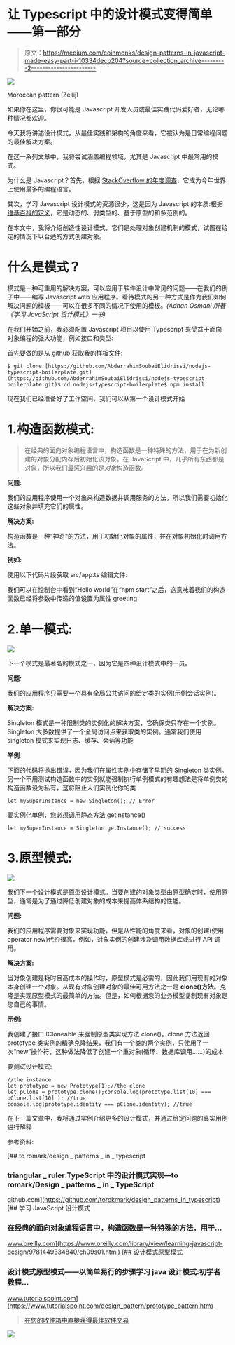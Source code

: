 # 让 Typescript 中的设计模式变得简单——第一部分

> 原文：<https://medium.com/coinmonks/design-patterns-in-javascript-made-easy-part-i-10334decb204?source=collection_archive---------2----------------------->

![](img/3f9468f87902ddec5af11572cb7b8cf3.png)

Moroccan pattern (Zellij)

如果你在这里，你很可能是 Javascript 开发人员或最佳实践代码爱好者，无论哪种情况都欢迎。

今天我将讲述设计模式，从最佳实践和架构的角度来看，它被认为是日常编程问题的最佳解决方案。

在这一系列文章中，我将尝试涵盖编程领域，尤其是 Javascript 中最常用的模式。

为什么是 Javascript？首先，根据 [StackOverflow 的年度调查](https://insights.stackoverflow.com/survey/2017#technology-programming-languages)，它成为今年世界上使用最多的编程语言。

其次，学习 Javascript 设计模式的资源很少，这是因为 Javascript 的本质:根据[维基百科的定义](https://en.wikipedia.org/wiki/JavaScript)，它是动态的、弱类型的、基于原型的和多范例的。

在本文中，我将介绍创造性设计模式，它们是处理对象创建机制的模式，试图在给定的情况下以合适的方式创建对象。

# 什么是模式？

模式是一种可重用的解决方案，可以应用于软件设计中常见的问题——在我们的例子中——编写 Javascript web 应用程序。看待模式的另一种方式是作为我们如何解决问题的模板——可以在很多不同的情况下使用的模板。*(Adnan Osmani 所著《学习 JavaScript 设计模式》一书)*

在我们开始之前，我必须配置 Javascript 项目以使用 Typescript 来受益于面向对象编程的强大功能，例如接口和类型:

首先要做的是从 github 获取我的样板文件:

```
$ git clone [https://github.com/AbderrahimSoubaiElidrissi/nodejs-typescript-boilerplate.git](https://github.com/AbderrahimSoubaiElidrissi/nodejs-typescript-boilerplate.git)$ cd nodejs-typescript-boilerplate$ npm install
```

现在我们已经准备好了工作空间，我们可以从第一个设计模式开始

# 1.构造函数模式:

> 在经典的面向对象编程语言中，构造函数是一种特殊的方法，用于在为新创建的对象分配内存后初始化该对象。在 JavaScript 中，几乎所有东西都是对象，所以我们最感兴趣的是*对象*构造函数。

**问题:**

我们的应用程序使用一个对象来构造数据并调用服务的方法，所以我们需要初始化这些对象并填充它们的属性。

**解决方案:**

构造函数是一种“神奇”的方法，用于初始化对象的属性，并在对象初始化时调用方法。

**例如:**

使用以下代码片段获取 src/app.ts 编辑文件:

我们可以在控制台中看到“Hello world”在“npm start”之后，这意味着我们的构造函数已经将参数中传递的值设置为属性 greeting

# 2.单一模式:

![](img/8da5a09f3216dc3de8f9745abf5a9acd.png)

下一个模式是最著名的模式之一，因为它是四种设计模式中的一员。

**问题:**

我们的应用程序只需要一个具有全局公共访问的给定类的实例(示例会话实例)。

**解决方案:**

Singleton 模式是一种限制类的实例化的解决方案，它确保类只存在一个实例。Singleton 大多数提供了一个全局访问点来获取类的实例。通常我们使用 singleton 模式来实现日志、缓存、会话等功能

**举例**:

下面的代码将抛出错误，因为我们在属性实例中存储了早期的 Singleton 类实例。另一个不用测试构造函数中的实例就能强制执行单例模式的有趣想法是将单例类的构造函数设为私有，这将阻止人们实例化你的类

```
let mySuperInstance = new Singleton(); // Error
```

要实例化单例，您必须调用静态方法 getInstance()

```
let mySuperInstance = Singleton.getInstance(); // success
```

# 3.原型模式:

![](img/ada9f0d991c7646070260d4b5558f81c.png)

我们下一个设计模式是原型设计模式。当要创建的对象类型由原型确定时，使用原型，通常是为了通过降低创建对象的成本来提高体系结构的性能。

**问题:**

我们的应用程序需要对象来实现功能，但是从性能的角度来看，对象的创建(使用 operator new)代价很高，例如，对象实例的创建涉及调用数据库或进行 API 调用。

**解决方案:**

当对象创建是耗时且高成本的操作时，原型模式是必需的，因此我们用现有的对象本身创建一个对象。从现有对象创建对象的最佳可用方法之一是 **clone()方法**。克隆是实现原型模式的最简单的方法。但是，如何根据您的业务模型复制现有对象是您自己的事情。

**示例:**

我创建了接口 ICloneable 来强制原型类实现方法 clone()。clone 方法返回 prototype 类实例的精确克隆结果，我们有一个类的两个实例，只使用了一次“new”操作符，这种做法降低了创建一个重对象(循环、数据库调用……)的成本

要测试设计模式:

```
//the instance
let prototype = new Prototype(1);//the clone
let pClone = prototype.clone();console.log(prototype.list[10] === pClone.list[10] ); //true
console.log(prototype.identity === pClone.identity); //true
```

在下一篇文章中，我将通过实例介绍更多的设计模式，并通过给定问题的真实用例进行解释

参考资料:

[](https://github.com/torokmark/design_patterns_in_typescript) [## to romark/design _ patterns _ in _ typescript

### triangular _ ruler:TypeScript 中的设计模式实现—to romark/Design _ patterns _ in _ TypeScript

github.com](https://github.com/torokmark/design_patterns_in_typescript) [](https://www.oreilly.com/library/view/learning-javascript-design/9781449334840/ch09s01.html) [## 学习 JavaScript 设计模式

### 在经典的面向对象编程语言中，构造函数是一种特殊的方法，用于…

www.oreilly.com](https://www.oreilly.com/library/view/learning-javascript-design/9781449334840/ch09s01.html) [](https://www.tutorialspoint.com/design_pattern/prototype_pattern.htm) [## 设计模式原型模式

### 设计模式原型模式——以简单易行的步骤学习 java 设计模式:初学者教程…

www.tutorialspoint.com](https://www.tutorialspoint.com/design_pattern/prototype_pattern.htm) 

> [在您的收件箱中直接获得最佳软件交易](https://coincodecap.com/?utm_source=coinmonks)

[![](img/7c0b3dfdcbfea594cc0ae7d4f9bf6fcb.png)](https://coincodecap.com/?utm_source=coinmonks)